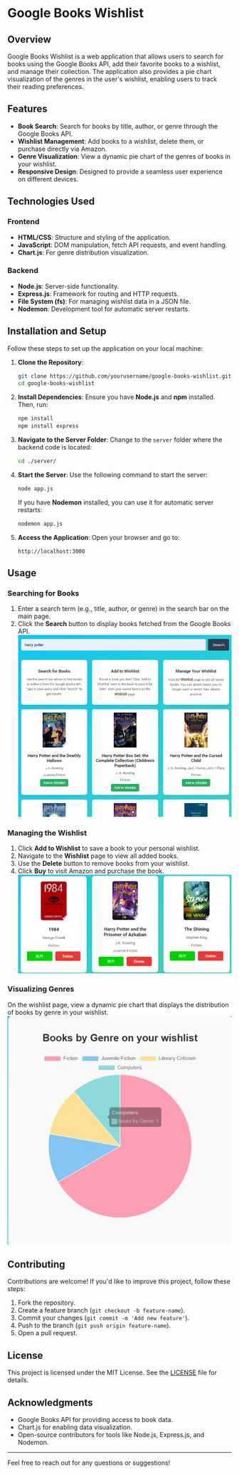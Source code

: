 # Google Books Wishlist

## Overview
Google Books Wishlist is a web application that allows users to search for books using the Google Books API, add their favorite books to a wishlist, and manage their collection. The application also provides a pie chart visualization of the genres in the user's wishlist, enabling users to track their reading preferences.

## Features
- **Book Search**: Search for books by title, author, or genre through the Google Books API.
- **Wishlist Management**: Add books to a wishlist, delete them, or purchase directly via Amazon.
- **Genre Visualization**: View a dynamic pie chart of the genres of books in your wishlist.
- **Responsive Design**: Designed to provide a seamless user experience on different devices.

## Technologies Used
### Frontend
- **HTML/CSS**: Structure and styling of the application.
- **JavaScript**: DOM manipulation, fetch API requests, and event handling.
- **Chart.js**: For genre distribution visualization.

### Backend
- **Node.js**: Server-side functionality.
- **Express.js**: Framework for routing and HTTP requests.
- **File System (fs)**: For managing wishlist data in a JSON file.
- **Nodemon**: Development tool for automatic server restarts.

## Installation and Setup
Follow these steps to set up the application on your local machine:

1. **Clone the Repository**:
   ```bash
   git clone https://github.com/yourusername/google-books-wishlist.git
   cd google-books-wishlist
   ```

2. **Install Dependencies**:
   Ensure you have **Node.js** and **npm** installed. Then, run:
   ```bash
   npm install
   npm install express
   ```

3. **Navigate to the Server Folder**:
   Change to the `server` folder where the backend code is located:
   ```bash
   cd ./server/
   ```

4. **Start the Server**:
   Use the following command to start the server:
   ```bash
   node app.js
   ```
   If you have **Nodemon** installed, you can use it for automatic server restarts:
   ```bash
   nodemon app.js
   ```

5. **Access the Application**:
   Open your browser and go to:
   ```
   http://localhost:3000
   ```

## Usage
### Searching for Books
1. Enter a search term (e.g., title, author, or genre) in the search bar on the main page.
2. Click the **Search** button to display books fetched from the Google Books API.
![img](imgs/main1.png)

### Managing the Wishlist
1. Click **Add to Wishlist** to save a book to your personal wishlist.
2. Navigate to the **Wishlist** page to view all added books.
3. Use the **Delete** button to remove books from your wishlist.
4. Click **Buy** to visit Amazon and purchase the book.
![img](imgs/wishlist1.png)

### Visualizing Genres
On the wishlist page, view a dynamic pie chart that displays the distribution of books by genre in your wishlist.
![img](imgs/graph.png)

## Contributing
Contributions are welcome! If you'd like to improve this project, follow these steps:
1. Fork the repository.
2. Create a feature branch (`git checkout -b feature-name`).
3. Commit your changes (`git commit -m 'Add new feature'`).
4. Push to the branch (`git push origin feature-name`).
5. Open a pull request.

## License
This project is licensed under the MIT License. See the [LICENSE](LICENSE) file for details.

## Acknowledgments
- Google Books API for providing access to book data.
- Chart.js for enabling data visualization.
- Open-source contributors for tools like Node.js, Express.js, and Nodemon.

---

Feel free to reach out for any questions or suggestions!
